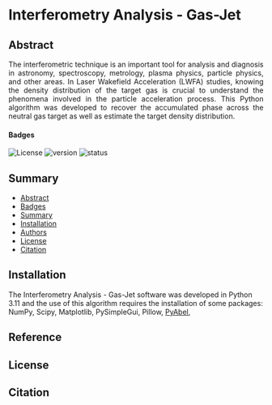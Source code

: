 # Interferometry Analysis - Gas-Jet

## Abstract
<p align="justify">
The interferometric technique is an important tool for analysis and diagnosis in astronomy, spectroscopy, metrology, plasma physics, particle physics, and other areas. In Laser Wakefield Acceleration (LWFA) studies, knowing the density distribution of the target gas is crucial to understand the phenomena involved in the particle acceleration process.
This Python algorithm was developed to recover the accumulated phase across the neutral gas target as well as estimate the target density distribution.
</p>

#### Badges
![License](https://img.shields.io/badge/license-MIT-green)
![version](https://img.shields.io/badge/version-v.1.0-green)
![status](https://img.shields.io/badge/status-under%20development-green)
## Summary
* [Abstract](#abstract)
* [Badges](#badges)
* [Summary](#summary)
* [Installation](#installation)
* [Authors](#pessoas-desenvolvedoras)
* [License](#license)
* [Citation](#citation)
## Installation

The Interferometry Analysis - Gas-Jet software was developed in Python 3.11 and the use of this algorithm requires the installation of some packages:
NumPy,
Scipy,
Matplotlib,
PySimpleGui,
Pillow,
[PyAbel](https://pyabel.readthedocs.io/en/latest/readme_link.html),


## Reference
## License
## Citation

